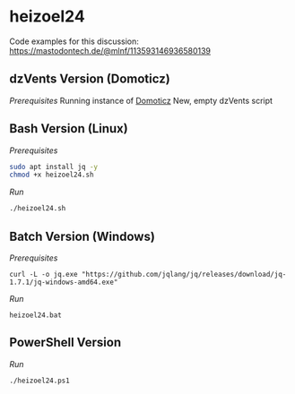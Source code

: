# heizoel24

Code examples for this discussion: https://mastodontech.de/@mlnf/113593146936580139

## dzVents Version (Domoticz)

*Prerequisites*
Running instance of [Domoticz](https://www.domoticz.com/)
New, empty dzVents script

## Bash Version (Linux)

*Prerequisites*
```bash
sudo apt install jq -y
chmod +x heizoel24.sh
```

*Run*

```bash
./heizoel24.sh
```

## Batch Version (Windows)

*Prerequisites*
```
curl -L -o jq.exe "https://github.com/jqlang/jq/releases/download/jq-1.7.1/jq-windows-amd64.exe"
```

*Run*
```
heizoel24.bat
```

## PowerShell Version

*Run*
```
./heizoel24.ps1
```
